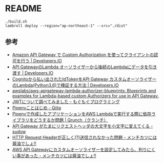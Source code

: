 # README

```
./build.sh
lambroll deploy --region="ap-northeast-1" --src="./dist"
```

## 参考

- [Amazon API Gateway で Custom Authorization を使ってクライアントの認可を行う \| Developers\.IO](https://dev.classmethod.jp/articles/api-gateway-custom-authorization/)
- [API GatewayのLambda オーソライザーから後続のLambdaにデータを引き渡す \| Developers\.IO](https://dev.classmethod.jp/articles/lambda-authorizer/)
- [Cognitoから払い出されたIdTokenをAPI Gateway カスタムオーソライザーのLambda\(Python3\.6\)で検証する方法 \| Developers\.IO](https://dev.classmethod.jp/articles/verify_cognit_idtoken_by_apig_custom_auth/)
- [awslabs/aws\-apigateway\-lambda\-authorizer\-blueprints: Blueprints and examples for Lambda\-based custom Authorizers for use in API Gateway\.](https://github.com/awslabs/aws-apigateway-lambda-authorizer-blueprints)
- [JWTについて調べてみました \- もぐもぐプログラミング](https://mmtomitomimm.blogspot.com/2018/12/jwt.html?m=0)
- [Pipenvことはじめ \- Qiita](https://qiita.com/shinshin86/items/e11c1124e3e2e74556b8#pipenv-shell%E3%82%92%E3%81%97%E3%81%A6%E3%82%82%E5%AE%9F%E8%A1%8C%E3%81%A7%E3%81%8D%E3%81%AA%E3%81%84%E3%81%A8%E3%81%8D)
- [Pipenvで作成したアプリケーションをAWS Lambdaで実行する際に依存ライブラリをどうするか問題 \| Qrunch（クランチ）](https://qrunch.net/@meteoride/entries/Cfm8BOm0AiZI68Yx)
- [API Gateway がたまにリクエストヘッダの大文字を小文字に変えてくる \- sudow](https://scrapbox.io/sudow/API_Gateway_%E3%81%8C%E3%81%9F%E3%81%BE%E3%81%AB%E3%83%AA%E3%82%AF%E3%82%A8%E3%82%B9%E3%83%88%E3%83%98%E3%83%83%E3%83%80%E3%81%AE%E5%A4%A7%E6%96%87%E5%AD%97%E3%82%92%E5%B0%8F%E6%96%87%E5%AD%97%E3%81%AB%E5%A4%89%E3%81%88%E3%81%A6%E3%81%8F%E3%82%8B)
- [HTTP Request Headerが正しく\(?\)送信されなかった問題 \- メンチカツには醤油でしょ\!\!](https://ryoichi0102.hatenablog.com/entry/postman-request-header-case-ignored)
- [AWS API Gatewayにカスタムオーソライザーを設定してみたら、判りにくい事があった \- メンチカツには醤油でしょ\!\!](https://ryoichi0102.hatenablog.com/entry/2018/02/20/122512)
